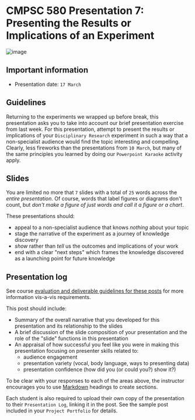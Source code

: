 # CMPSC 580 Presentation 7: Presenting the Results or Implications of an Experiment

![image](https://github.com/user-attachments/assets/d6a1cfbf-9e61-4e96-885b-e895076fa83d)

## Important information

* Presentation date: `17 March`

## Guidelines

Returning to the experiments we wrapped up before break, this presentation asks you to take into account
our brief presentation exercise from last week. For this presentation, attempt to present the results or 
implications of your `Disciplinary Research` experiment in such a way that a non-specialist audience
would find the topic interesting and compelling. Clearly, less fireworks than the presentations from
`10 March`, but many of the same principles you learned by doing our `Powerpoint Karaoke` activity apply.

## Slides

You are limited no more that `7` slides with a total of `25` words across the _entire presentation_. Of course,
words that label figures or diagrams don't count, but _don't make a figure of just words and call it a figure
or a chart_.

These presentations should:

* appeal to a non-specialist audience that knows _nothing_ about your topic
* stage the narrative of the experiment as a journey of knowledge discovery
* _show_ rather than _tell_ us the outcomes and implications of your work
* end with a clear "next steps" which frames the knowledge discovered as a launching point for future knowledge

## Presentation log

See course [evaluation and deliverable guidelines for these posts](https://github.com/allegheny-college-cmpsc-580-spring-2025/course-materials/blob/main/CODE_OF_CONDUCT.md#presentation-log) for more information vis-a-vis requirements.

This post should include:

* Summary of the overall narrative that you developed for this presentation and its relationship to the slides
* A brief discussion of the slide composition of your presentation and the role of the "slide" functions in this presentation
* An appraisal of how successful you feel like you were in making this presentation focusing on presenter skills related to:
  * audience engagement
  * presentation variety (vocal, body language, ways to presenting data)
  * presentation confidence (how did you (or could you?) show it?)

To be clear with your responses to each of the areas above, the instructor encourages you to use [Markdown](https://github.com/adam-p/markdown-here/wiki/markdown-cheatsheet) headings to create sections.

Each student is also required to upload their own copy of the presentation to their `Presentation Log`, linking it in the post. See the
sample post included in your `Project Portfolio` for details.
